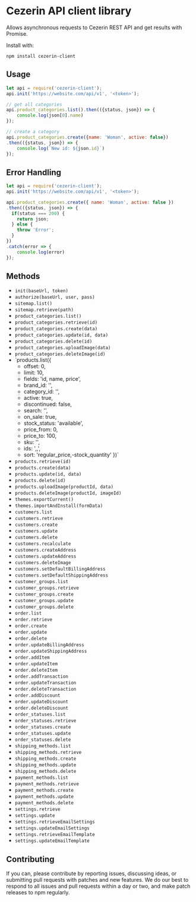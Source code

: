 # Cezerin API client library

Allows asynchronous requests to Cezerin REST API and get results with Promise.

Install with:

    npm install cezerin-client


## Usage

```javascript
let api = require('cezerin-client');
api.init('https://website.com/api/v1', '<token>');

// get all categories
api.product_categories.list().then(({status, json}) => {
    console.log(json[0].name)
});

// create a category
api.product_categories.create({name: 'Woman', active: false})
.then(({status, json}) => {
    console.log(`New id: ${json.id}`)
});
```

##  Error Handling

```javascript
let api = require('cezerin-client');
api.init('https://website.com/api/v1', '<token>');

api.product_categories.create({ name: 'Woman', active: false })
.then(({status, json}) => {
  if(status === 200) {
    return json;
  } else {
    throw 'Error';
  }
})
.catch(error => {
    console.log(error)
});
```

## Methods

* `init(baseUrl, token)`
* `authorize(baseUrl, user, pass)`
* `sitemap.list()`
* `sitemap.retrieve(path)`
* `product_categories.list()`
* `product_categories.retrieve(id)`
* `product_categories.create(data)`
* `product_categories.update(id, data)`
* `product_categories.delete(id)`
* `product_categories.uploadImage(data)`
* `product_categories.deleteImage(id)`
* `products.list({
    - offset: 0,
    - limit: 10,
    - fields: 'id, name, price',
    - brand_id: '<id>',
    - category_id: '<id>',
    - active: true,
    - discontinued: false,
    - search: '',
    - on_sale: true,
    - stock_status: 'available',
    - price_from: 0,
    - price_to: 100,
    - sku: '',
    - ids: '<id>,<id>,<id>',
    - sort: 'regular_price,-stock_quantity'
   })`
* `products.retrieve(id)`
* `products.create(data)`
* `products.update(id, data)`
* `products.delete(id)`
* `products.uploadImage(productId, data)`
* `products.deleteImage(productId, imageId)`
* `themes.exportCurrent()`
* `themes.importAndInstall(formData)`
* `customers.list`
* `customers.retrieve`
* `customers.create`
* `customers.update`
* `customers.delete`
* `customers.recalculate`
* `customers.createAddress`
* `customers.updateAddress`
* `customers.deleteImage`
* `customers.setDefaultBillingAddress`
* `customers.setDefaultShippingAddress`
* `customer_groups.list`
* `customer_groups.retrieve`
* `customer_groups.create`
* `customer_groups.update`
* `customer_groups.delete`
* `order.list`
* `order.retrieve`
* `order.create`
* `order.update`
* `order.delete`
* `order.updateBillingAddress`
* `order.updateShippingAddress`
* `order.addItem`
* `order.updateItem`
* `order.deleteItem`
* `order.addTransaction`
* `order.updateTransaction`
* `order.deleteTransaction`
* `order.addDiscount`
* `order.updateDiscount`
* `order.deleteDiscount`
* `order_statuses.list`
* `order_statuses.retrieve`
* `order_statuses.create`
* `order_statuses.update`
* `order_statuses.delete`
* `shipping_methods.list`
* `shipping_methods.retrieve`
* `shipping_methods.create`
* `shipping_methods.update`
* `shipping_methods.delete`
* `payment_methods.list`
* `payment_methods.retrieve`
* `payment_methods.create`
* `payment_methods.update`
* `payment_methods.delete`
* `settings.retrieve`
* `settings.update`
* `settings.retrieveEmailSettings`
* `settings.updateEmailSettings`
* `settings.retrieveEmailTemplate`
* `settings.updateEmailTemplate`


## Contributing

If you can, please contribute by reporting issues, discussing ideas, or submitting pull requests with patches and new features. We do our best to respond to all issues and pull requests within a day or two, and make patch releases to npm regularly.
